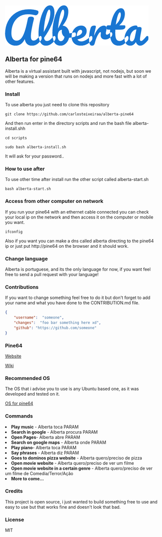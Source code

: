![logo](https://raw.githubusercontent.com/carlosteixeiraa/alberta-pine64/master/graphics/logo.png)


## Alberta for pine64

Alberta is a virtual assistant built with javascript, not nodejs, but soon we will be making a version that runs on nodejs and more fast with a lot of other features.

### Install

To use alberta you just need to clone this repository

```
git clone https://github.com/carlosteixeiraa/alberta-pine64
```

And then run enter in the directory scripts and run the bash file alberta-install.shh

```
cd scripts
```
```
sudo bash alberta-install.sh
```

It will ask for your password..

### How to use after

To use other time after install run the other script called alberta-start.sh

```
bash alberta-start.sh
```

### Access from other computer on network

If you run your pine64 with an ethernet cable connected you can check your local ip on the network and then access it on the computer or mobile you want.

```
ifconfig
```

Also if you want you can make a dns called alberta directing to the pine64 ip or just put http://pine64 on the browser and it should work.

### Change language

Alberta is portuguese, and its the only language for now, if you want feel free to send a pull request with your language!

### Contributions
If you want to change something feel free to do it but don't forget to add your name and what you have done to the CONTRIBUTION.md file.

```json
{
	"username":  "someone",
	"changes":  "foo bar something here xd",
	"github": "https://github.com/someone"
}
```

### Pine64

[Website](https://www.pine64.org) 

[Wiki](http://wiki.pine64.org/index.php/Main_Page) 

### Recommended OS
The OS that i advise you to use is any Ubuntu based one, as it was developed and tested on it.

[OS for pine64](http://wiki.pine64.org/index.php/Pine_A64_Software_Release) 

### Commands

<li><b>Play music</b> - Alberta toca PARAM</li>
<li><b>Search in google</b> - Alberta procura PARAM</li>
<li><b>Open Pages</b>- Alberta abre PARAM</li>
<li><b>Search on google maps</b> - Alberta onde PARAM</li>
<li><b>Play piano</b>- Alberta toca PARAM</li>
<li><b>Say phrases</b> - Alberta diz PARAM</li>
<li><b>Goes to dominos pizza website</b> - Alberta quero/preciso de pizza</li>
<li><b>Open movie website</b> - Alberta quero/preciso de ver um filme</li>
<li><b>Open movie website in a certain genre</b> - Alberta quero/preciso de ver um filme de Comedia/Terror/Ação</li>
<li><b>More to come...</b></li>

### Credits
This project is open source, i just wanted to build something free to use and easy to use but that works fine and doesn't look that bad.

### License
MIT